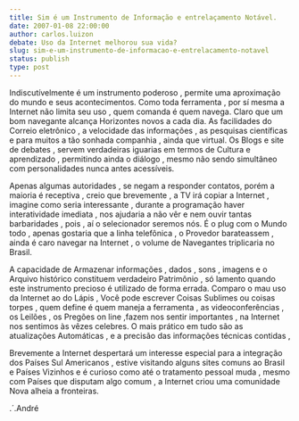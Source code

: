 ```yaml
---
title: Sim é um Instrumento de Informação e entrelaçamento Notável.
date: 2007-01-08 22:00:00
author: carlos.luizon
debate: Uso da Internet melhorou sua vida?
slug: sim-e-um-instrumento-de-informacao-e-entrelacamento-notavel
status: publish 
type: post
---
```


Indiscutívelmente é um instrumento poderoso , permite uma aproximação do mundo e seus acontecimentos. Como toda ferramenta , por sí mesma a Internet não limita seu uso , quem comanda é quem navega. Claro que um bom navegante alcança Horizontes novos a cada dia. As facilidades do Correio eletrônico , a velocidade das informações , as pesquisas científicas e para muitos a tão sonhada companhia , ainda que virtual. Os Blogs e site de debates , servem verdadeiras iguarias em termos de Cultura e aprendizado , permitindo ainda o diálogo , mesmo não sendo simultâneo com personalidades nunca antes acessíveis.   
  
Apenas algumas autoridades , se negam a responder contatos, porém a maioria é receptiva , creio que brevemente , a TV irá copiar a Internet , imagine como seria interessante , durante a programação haver interatividade imediata , nos ajudaria a não vêr e nem ouvir tantas barbaridades , pois , aí o selecionador seremos nós. É o plug com o Mundo todo , apenas gostaria que a linha telefônica , o Provedor barateassem , ainda é caro navegar na Internet , o volume de Navegantes triplicaria no Brasil.   
  
A capacidade de Armazenar informações , dados , sons , imagens e o Arquivo histórico constituem verdadeiro Patrimônio , só lamento quando este instrumento precioso é utilizado de forma errada. Comparo o mau uso da Internet ao do Lápis , Você pode escrever Coisas Sublimes ou coisas torpes , quem define é quem maneja a ferramenta , as videoconferências , os Leilões , os Pregões on line ,fazem nos sentir importantes , na Internet nos sentimos às vêzes celebres. O mais prático em tudo são as atualizações Automáticas , e a precisão das informações técnicas contidas ,  
  
Brevemente a Internet despertará um interesse especial para a integração dos Países Sul Americanos , estive visitando alguns sites comuns ao Brasil e Países Vizinhos e é curioso como até o tratamento pessoal muda , mesmo com Países que disputam algo comum , a Internet criou uma comunidade Nova alheia a fronteiras.  

 .´.André  

  

